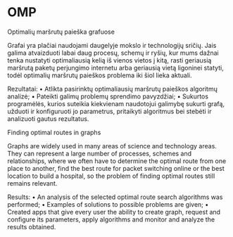 # OMP

Optimalių maršrutų paieška grafuose

Grafai yra plačiai naudojami daugelyje mokslo ir technologijų 
sričių. Jais galima atvaizduoti labai daug procesų, schemų ir ryšių, kur 
mums dažnai tenka nustatyti optimaliausią kelią iš vienos vietos į kitą, 
rasti geriausią maršrutą paketų perjungimo internetu arba geriausią vietą 
ligoninei statyti, todėl optimalių maršrutų paieškos problema iki šiol lieka 
aktuali.

Rezultatai:
• Atlikta pasirinktų optimaliausių maršrutų paieškos algoritmų analizė;
• Pateikti galimų problemų sprendimo pavyzdžiai;
• Sukurtos programėlės, kurios suteikia kiekvienam naudotojui galimybę sukurti
grafą, užduoti ir konfiguruoti jo parametrus, pritaikyti algoritmus bei stebėti
ir analizuoti gautus rezultatus.


Finding optimal routes in graphs

Graphs are widely used in many areas of science and technology
areas. They can represent a large number of processes, schemes and relationships, where
we often have to determine the optimal route from one place to another,
find the best route for packet switching online or the best location
to build a hospital, so the problem of finding optimal routes still remains
relevant.

Results:
• An analysis of the selected optimal route search algorithms was performed;
• Examples of solutions to possible problems are given;
• Created apps that give every user the ability to create
graph, request and configure its parameters, apply algorithms and monitor
and analyze the results obtained.
